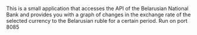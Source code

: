 This is a small application that accesses the API of the Belarusian National Bank and provides you with a graph of changes in the exchange rate of the selected currency to the Belarusian ruble for a certain period.
Run on port 8085
